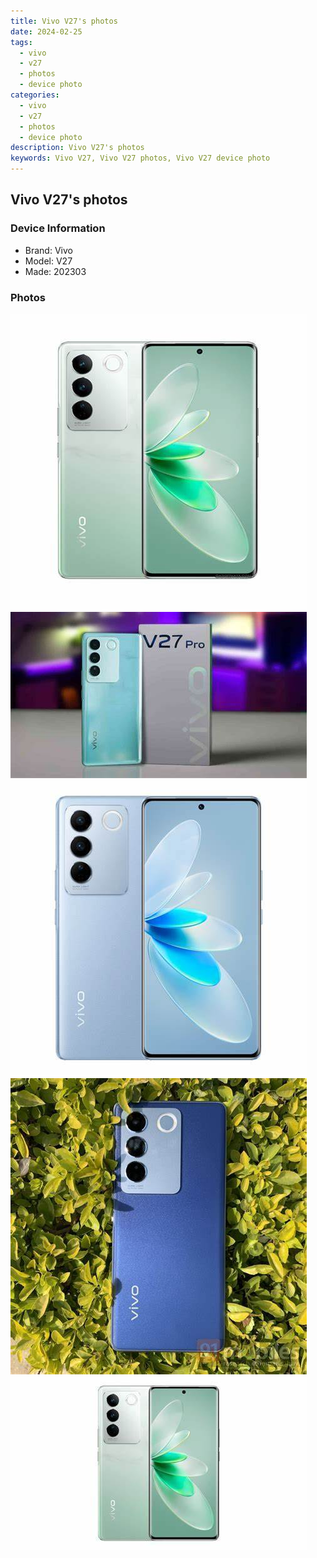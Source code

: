 ```yaml
---
title: Vivo V27's photos
date: 2024-02-25
tags: 
  - vivo
  - v27
  - photos
  - device photo
categories: 
  - vivo
  - v27
  - photos
  - device photo
description: Vivo V27's photos
keywords: Vivo V27, Vivo V27 photos, Vivo V27 device photo
---
```


## Vivo V27's photos

### Device Information

- Brand: Vivo
- Model: V27
- Made: 202303

### Photos

![/images/best-assets/devices/vivo/vivo-v27/1.jpg](/images/best-assets/devices/vivo/vivo-v27/1.jpg)
![/images/best-assets/devices/vivo/vivo-v27/2.jpg](/images/best-assets/devices/vivo/vivo-v27/2.jpg)
![/images/best-assets/devices/vivo/vivo-v27/3.jpg](/images/best-assets/devices/vivo/vivo-v27/3.jpg)
![/images/best-assets/devices/vivo/vivo-v27/4.jpg](/images/best-assets/devices/vivo/vivo-v27/4.jpg)
![/images/best-assets/devices/vivo/vivo-v27/5.jpg](/images/best-assets/devices/vivo/vivo-v27/5.jpg)
